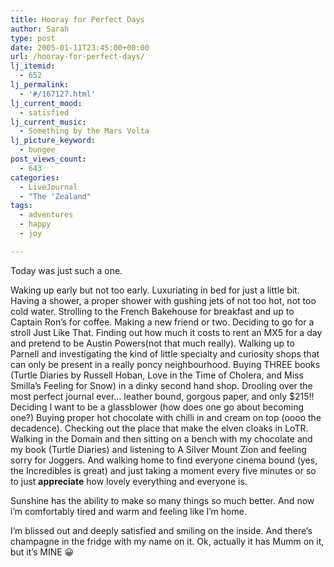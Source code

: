 ```yaml
---
title: Hooray for Perfect Days
author: Sarah
type: post
date: 2005-01-11T23:45:00+00:00
url: /hooray-for-perfect-days/
lj_itemid:
  - 652
lj_permalink:
  - '#/167127.html'
lj_current_mood:
  - satisfied
lj_current_music:
  - Something by the Mars Volta
lj_picture_keyword:
  - bungee
post_views_count:
  - 643
categories:
  - LiveJournal
  - "The 'Zealand"
tags:
  - adventures
  - happy
  - joy

---
```

Today was just such a one.

Waking up early but not too early. Luxuriating in bed for just a little bit. Having a shower, a proper shower with gushing jets of not too hot, not too cold water. Strolling to the French Bakehouse for breakfast and up to Captain Ron&#8217;s for coffee. Making a new friend or two. Deciding to go for a stroll Just Like That. Finding out how much it costs to rent an MX5 for a day and pretend to be Austin Powers(not that much really). Walking up to Parnell and investigating the kind of little specialty and curiosity shops that can only be present in a really poncy neighbourhood. Buying THREE books (Turtle Diaries by Russell Hoban, Love in the Time of Cholera, and Miss Smilla&#8217;s Feeling for Snow) in a dinky second hand shop. Drooling over the most perfect journal ever&#8230; leather bound, gorgous paper, and only $215!! Deciding I want to be a glassblower (how does one go about becoming one?) Buying proper hot chocolate with chilli in and cream on top (oooo the decadence). Checking out the place that make the elven cloaks in LoTR. Walking in the Domain and then sitting on a bench with my chocolate and my book (Turtle Diaries) and listening to A Silver Mount Zion and feeling sorry for Joggers. And walking home to find everyone cinema bound (yes, the Incredibles is great) and just taking a moment every five minutes or so to just **appreciate** how lovely everything and everyone is.

Sunshine has the ability to make so many things so much better. And now i&#8217;m comfortably tired and warm and feeling like I&#8217;m home.

I&#8217;m blissed out and deeply satisfied and smiling on the inside. And there&#8217;s champagne in the fridge with my name on it. Ok, actually it has Mumm on it, but it&#8217;s MINE 😀
